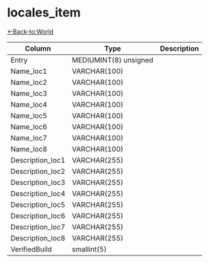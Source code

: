 # locales_item

[<-Back-to:World](database-world.md)

Column | Type | Description
--- | --- | ---
Entry | MEDIUMINT(8) unsigned | 
Name_loc1 | VARCHAR(100) | 
Name_loc2 | VARCHAR(100) | 
Name_loc3 | VARCHAR(100) | 
Name_loc4 | VARCHAR(100) | 
Name_loc5 | VARCHAR(100) | 
Name_loc6 | VARCHAR(100) | 
Name_loc7 | VARCHAR(100) | 
Name_loc8 | VARCHAR(100) | 
Description_loc1 | VARCHAR(255) | 
Description_loc2 | VARCHAR(255) | 
Description_loc3 | VARCHAR(255) | 
Description_loc4 | VARCHAR(255) | 
Description_loc5 | VARCHAR(255) | 
Description_loc6 | VARCHAR(255) | 
Description_loc7 | VARCHAR(255) | 
Description_loc8 | VARCHAR(255) | 
VerifiedBuild | smallint(5) | 
